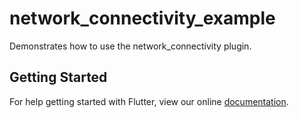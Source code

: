 # network_connectivity_example

Demonstrates how to use the network_connectivity plugin.

## Getting Started

For help getting started with Flutter, view our online
[documentation](https://flutter.io/).
